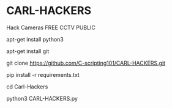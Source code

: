 # CARL-HACKERS
Hack Cameras FREE CCTV PUBLIC

apt-get install python3

apt-get install git

git clone https://github.com/C-scripting101/CARL-HACKERS.git

pip install -r requirements.txt

cd Carl-Hackers

python3 CARL-HACKERS.py
